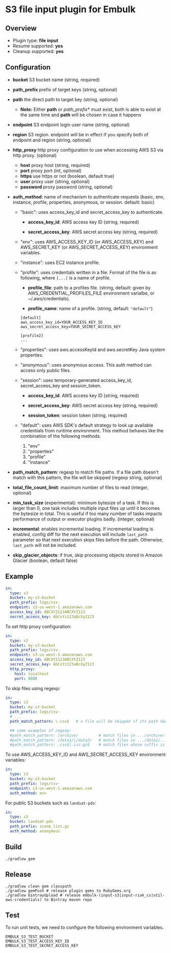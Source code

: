 # S3 file input plugin for Embulk

## Overview

* Plugin type: **file input**
* Resume supported: **yes**
* Cleanup supported: **yes**

## Configuration

- **bucket** S3 bucket name (string, required)

- **path_prefix** prefix of target keys (string, optional)

- **path** the direct path to target key (string, optional)
  - **Note:** Either **path** or *path_prefix** must exist, both is able to exist at the same time and **path** will be chosen in case it happens

- **endpoint** S3 endpoint login user name (string, optional)

- **region** S3 region. endpoint will be in effect if you specify both of endpoint and region (string, optional)

- **http_proxy** http proxy configuration to use when accessing AWS S3 via http proxy. (optional)
  - **host** proxy host (string, required)
  - **port** proxy port (int, optional)
  - **https** use https or not (boolean, default true)
  - **user** proxy user (string, optional)
  - **password** proxy password (string, optional)

- **auth_method**: name of mechanism to authenticate requests (basic, env, instance, profile, properties, anonymous, or session. default: basic)

  - "basic": uses access_key_id and secret_access_key to authenticate.

    - **access_key_id**: AWS access key ID (string, required)

    - **secret_access_key**: AWS secret access key (string, required)

  - "env": uses AWS_ACCESS_KEY_ID (or AWS_ACCESS_KEY) and AWS_SECRET_KEY (or AWS_SECRET_ACCESS_KEY) environment variables.

  - "instance": uses EC2 instance profile.

  - "profile": uses credentials written in a file. Format of the file is as following, where `[...]` is a name of profile.

    - **profile_file**: path to a profiles file. (string, default: given by AWS_CREDENTIAL_PROFILES_FILE environment varialbe, or ~/.aws/credentials).

    - **profile_name**: name of a profile. (string, default: `"default"`)

    ```
    [default]
    aws_access_key_id=YOUR_ACCESS_KEY_ID
    aws_secret_access_key=YOUR_SECRET_ACCESS_KEY

    [profile2]
    ...
    ```

  - "properties": uses aws.accessKeyId and aws.secretKey Java system properties.

  - "anonymous": uses anonymous access. This auth method can access only public files.

  - "session": uses temporary-generated access_key_id, secret_access_key and session_token.

    - **access_key_id**: AWS access key ID (string, required)

    - **secret_access_key**: AWS secret access key (string, required)

    - **session_token**: session token (string, required)

  - "default": uses AWS SDK's default strategy to look up available credentials from runtime environment. This method behaves like the combination of the following methods.

    1. "env"
    1. "properties"
    1. "profile"
    1. "instance"


* **path_match_pattern**: regexp to match file paths. If a file path doesn't match with this pattern, the file will be skipped (regexp string, optional)

* **total_file_count_limit**: maximum number of files to read (integer, optional)

* **min_task_size** (experimental): minimum bytesize of a task. If this is larger than 0, one task includes multiple input files up until it becomes the bytesize in total. This is useful if too many number of tasks impacts performance of output or executor plugins badly. (integer, optional)

* **incremental**: enables incremental loading. If incremental loading is enabled, config diff for the next execution will include `last_path` parameter so that next execution skips files before the path. Otherwise, `last_path` will not be included.

* **skip_glacier_objects**: if true, skip processing objects stored in Amazon Glacier (boolean, default false)

## Example

```yaml
in:
  type: s3
  bucket: my-s3-bucket
  path_prefix: logs/csv-
  endpoint: s3-us-west-1.amazonaws.com
  access_key_id: ABCXYZ123ABCXYZ123
  secret_access_key: AbCxYz123aBcXyZ123
```

To set http proxy configuration:

```yaml
in:
  type: s3
  bucket: my-s3-bucket
  path_prefix: logs/csv-
  endpoint: s3-us-west-1.amazonaws.com
  access_key_id: ABCXYZ123ABCXYZ123
  secret_access_key: AbCxYz123aBcXyZ123
  http_proxy:
    host: localhost
    port: 8080
```

To skip files using regexp:

```yaml
in:
  type: s3
  bucket: my-s3-bucket
  path_prefix: logs/csv-
  # ...
  path_match_pattern: \.csv$   # a file will be skipped if its path doesn't match with this pattern

  ## some examples of regexp:
  #path_match_pattern: /archive/         # match files in .../archive/... directory
  #path_match_pattern: /data1/|/data2/   # match files in .../data1/... or .../data2/... directory
  #path_match_pattern: .csv$|.csv.gz$    # match files whose suffix is .csv or .csv.gz
```

To use AWS_ACCESS_KEY_ID and AWS_SECRET_ACCESS_KEY environment variables:

```yaml
in:
  type: s3
  bucket: my-s3-bucket
  path_prefix: logs/csv-
  endpoint: s3-us-west-1.amazonaws.com
  auth_method: env
```

For public S3 buckets such as `landsat-pds`:

```yaml
in:
  type: s3
  bucket: landsat-pds
  path_prefix: scene_list.gz
  auth_method: anonymous
```

## Build

```
./gradlew gem
```

## Release

```
./gradlew clean gem classpath
./gradlew gemPush # release plugin gems to RubyGems.org
./gradlew bintrayUpload # release embulk-(input-s3|input-riak_cs|util-aws-credentials) to Bintray maven repo
```

## Test

To run unit tests, we need to configure the following environment variables.
```
EMBULK_S3_TEST_BUCKET
EMBULK_S3_TEST_ACCESS_KEY_ID
EMBULK_S3_TEST_SECRET_ACCESS_KEY
```
